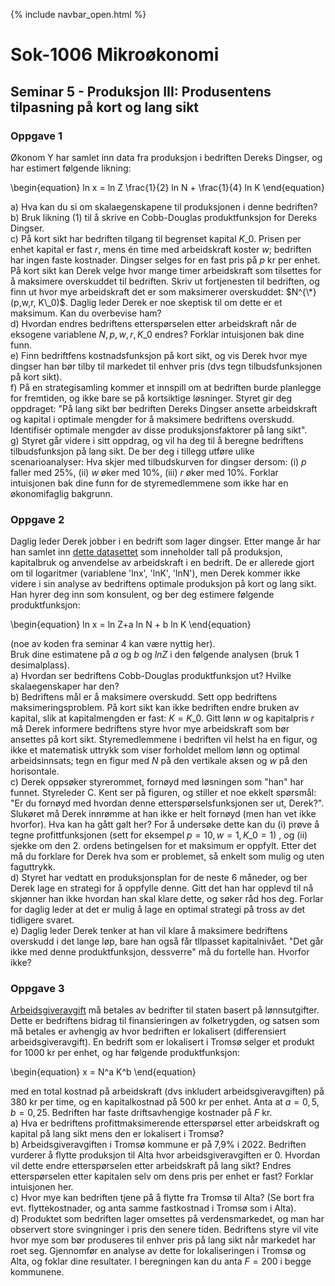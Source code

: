 {% include navbar_open.html %}
# Sok-1006 Mikroøkonomi   

## Seminar 5 - Produksjon III: Produsentens tilpasning på kort og lang sikt   

   

### Oppgave 1   

Økonom Y har samlet inn data fra produksjon i bedriften Dereks Dingser, og har estimert følgende likning:


\begin{equation}
    ln x = ln Z \frac{1}{2} ln N + \frac{1}{4} ln K
\end{equation}

   
a) Hva kan du si om skalaegenskapene til produksjonen i denne bedriften?   
b) Bruk likning (1) til å skrive en Cobb-Douglas produktfunksjon for Dereks Dingser.   
c) På kort sikt har bedriften tilgang til begrenset kapital $K\_0$. Prisen per enhet kapital er fast $r$, mens én time med arbeidskraft koster $w$; bedriften har ingen faste kostnader. Dingser selges for en fast pris på $p$ kr per enhet.
På kort sikt kan Derek velge hvor mange timer arbeidskraft som tilsettes for å maksimere overskuddet til bedriften. 
Skriv ut fortjenesten til bedriften, og finn ut hvor mye arbeidskraft det er som maksimerer overskuddet: $N^{\*}(p,w,r, K\_0)$. 
Daglig leder Derek er noe skeptisk til om dette er et maksimum. Kan du overbevise ham?    
d) Hvordan endres bedriftens etterspørselen etter arbeidskraft når de eksogene variablene $N,p,w,r, K\_0$ endres? Forklar intuisjonen bak dine funn.   
e) Finn bedriftfens kostnadsfunksjon på kort sikt, og vis Derek hvor mye dingser han bør tilby til markedet til enhver pris (dvs tegn tilbudsfunksjonen på kort sikt).   
f) På en strategisamling kommer et innspill om at bedriften burde planlegge for fremtiden, og ikke bare se på kortsiktige løsninger. Styret gir deg oppdraget: "På lang sikt bør bedriften Dereks Dingser ansette arbeidskraft og kapital i optimale mengder for å maksimere bedriftens overskudd. Identifisér optimale mengder av disse produksjonsfaktorer på lang sikt".        
g) Styret går videre i sitt oppdrag, og vil ha deg til å beregne bedriftens tilbudsfunksjon på lang sikt. De ber deg i tillegg utføre ulike scenarioanalyser: Hva skjer med tilbudskurven for dingser dersom: (i) $p$ faller med 25%, (ii) $w$ øker med 10%, (iii) $r$ øker med 10%. Forklar intuisjonen bak dine funn for de styremedlemmene som ikke har en økonomifaglig bakgrunn.   




### Oppgave 2   

Daglig leder Derek jobber i en bedrift som lager dingser. Etter mange år har han samlet inn [dette datasettet](https://github.com/uit-sok-1006-v22/uit-sok-1006-v22.github.io/blob/main/seminarer/data_sem_5.csv) som inneholder tall på produksjon, kapitalbruk og anvendelse av arbeidskraft i en bedrift. De er allerede gjort om til logaritmer (variablene 'lnx', 'lnK', 'lnN'), men Derek kommer ikke videre i sin analyse av bedriftens optimale produksjon på kort og lang sikt. Han hyrer deg inn som konsulent, og ber deg estimere følgende produktfunksjon:

\begin{equation}
  ln x = ln Z+a ln N + b ln K
\end{equation}

(noe av koden fra seminar 4 kan være nyttig her).  
Bruk dine estimatene på $a$ og $b$ og $lnZ$ i den følgende analysen (bruk 1 desimalplass).   
a) Hvordan ser bedriftens Cobb-Douglas produktfunksjon ut? Hvilke skalaegenskaper har den?   
b) Bedriftens mål er å maksimere overskudd. Sett opp bedriftens maksimeringsproblem. På kort sikt kan ikke bedriften endre bruken av kapital, slik at kapitalmengden er fast: $K=K\_0$. Gitt lønn $w$ og kapitalpris $r$ må Derek informere bedriftens styre hvor mye arbeidskraft som bør ansettes på kort sikt. Styremedlemmene i bedriften vil helst ha en figur, og ikke et matematisk uttrykk som viser forholdet mellom lønn og optimal arbeidsinnsats; tegn en figur med $N$ på den vertikale aksen og $w$ på den horisontale.    
c) Derek oppsøker styrerommet, fornøyd med løsningen som "han" har funnet. Styreleder C. Kent ser på figuren, og stiller et noe ekkelt spørsmål: "Er du fornøyd med hvordan denne etterspørselsfunksjonen ser ut, Derek?". Slukøret må Derek innrømme at han ikke er helt fornøyd (men han vet ikke hvorfor). Hva kan ha gått galt her? For å undersøke dette kan du (i) prøve å tegne profittfunksjonen (sett for eksempel $p=10, w=1, K\_0=1$) , og (ii) sjekke om den 2. ordens betingelsen for et maksimum er oppfylt. Etter det må du forklare for Derek hva som er problemet, så enkelt som mulig og uten faguttrykk.   
d) Styret har vedtatt en produksjonsplan for de neste 6 måneder, og ber Derek lage en strategi for å oppfylle denne. Gitt det han har opplevd til nå skjønner han ikke hvordan han skal klare dette, og søker råd hos deg. Forlar for daglig leder at det er mulig å lage en optimal strategi på tross av det tidligere svaret.   
e) Daglig leder Derek tenker at han vil klare å maksimere bedriftens overskudd i det lange løp, bare han også får tllpasset kapitalnivået. "Det går ikke med denne produktfunksjon, dessverre" må du fortelle han. Hvorfor ikke?    


### Oppgave 3   
[Arbeidsgiveravgift](https://www.regjeringen.no/no/tema/kommuner-og-regioner/regional--og-distriktspolitikk/differensiert-arbeidsgiveravgift/id2353986/) må betales av bedrifter til staten basert på lønnsutgifter. Dette er bedriftens bidrag til finansieringen av folketrygden, og satsen som må betales er avhengig av hvor bedriften er lokalisert (differensiert arbeidsgiveravgift). En bedrift som er lokalisert i Tromsø selger et produkt for 1000 kr per enhet, og har følgende produktfunksjon:

\begin{equation}
   x = N^a K^b
\end{equation}

med en total kostnad på arbeidskraft (dvs inkludert arbeidsgiveravgiften) på 380 kr per time, og en kapitalkostnad på 500 kr per enhet. Anta at $a=0,5, b=0,25$. Bedriften har faste driftsavhengige kostnader på $F$ kr.    
a) Hva er bedriftens profittmaksimerende etterspørsel etter arbeidskraft og kapital på lang sikt mens den er lokalisert i Tromsø?    
b) Arbeidsgiveravgiften i Tromsø kommune er på 7,9% i 2022. Bedriften vurderer å flytte produksjon til Alta hvor arbeidsgiveravgiften er 0. Hvordan vil dette endre etterspørselen etter arbeidskraft på lang sikt? Endres etterspørselen etter kapitalen selv om dens pris per enhet er fast? Forklar intuisjonen her.   
c) Hvor mye kan bedriften tjene på å flytte fra Tromsø til Alta? (Se bort fra evt. flyttekostnader, og anta samme fastkostnad i Tromsø som i Alta).    
d) Produktet som bedriften lager omsettes på verdensmarkedet, og man har observert store svingninger i pris den senere tiden. Bedriftens styre vil vite hvor mye som bør produseres til enhver pris på lang sikt når markedet har roet seg. Gjennomfør en analyse av dette for lokaliseringen i Tromsø og Alta, og foklar dine resultater. I beregningen kan du anta $F=200$ i begge kommunene.   


 






